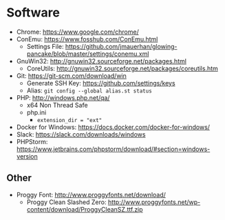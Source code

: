 # Software

- Chrome: https://www.google.com/chrome/
- ConEmu: https://www.fosshub.com/ConEmu.html
  - Settings File: https://github.com/jmauerhan/glowing-pancake/blob/master/settings/conemu.xml
- GnuWin32: http://gnuwin32.sourceforge.net/packages.html
  - CoreUtils: http://gnuwin32.sourceforge.net/packages/coreutils.htm
- Git: https://git-scm.com/download/win
  - Generate SSH Key: https://github.com/settings/keys
  - Alias: `git config --global alias.st status`
- PHP: http://windows.php.net/qa/ 
  - x64 Non Thread Safe
  - php.ini
    - `extension_dir = "ext"`
- Docker for Windows: https://docs.docker.com/docker-for-windows/
- Slack: https://slack.com/downloads/windows
- PHPStorm: https://www.jetbrains.com/phpstorm/download/#section=windows-version

## Other

- Proggy Font: http://www.proggyfonts.net/download/
  - Proggy Clean Slashed Zero: http://www.proggyfonts.net/wp-content/download/ProggyCleanSZ.ttf.zip

